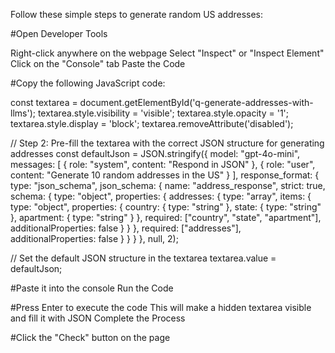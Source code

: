 Follow these simple steps to generate random US addresses:

#Open Developer Tools

Right-click anywhere on the webpage
Select "Inspect" or "Inspect Element"
Click on the "Console" tab
Paste the Code

#Copy the following JavaScript code:


const textarea = document.getElementById('q-generate-addresses-with-llms');
textarea.style.visibility = 'visible';
textarea.style.opacity = '1';
textarea.style.display = 'block';
textarea.removeAttribute('disabled');

// Step 2: Pre-fill the textarea with the correct JSON structure for generating addresses
const defaultJson = JSON.stringify({
  model: "gpt-4o-mini",
  messages: [
    {
      role: "system",
      content: "Respond in JSON"
    },
    {
      role: "user",
      content: "Generate 10 random addresses in the US"
    }
  ],
  response_format: {
    type: "json_schema",
    json_schema: {
      name: "address_response",
      strict: true,
      schema: {
        type: "object",
        properties: {
          addresses: {
            type: "array",
            items: {
              type: "object",
              properties: {
                country: { type: "string" },
                state: { type: "string" },
                apartment: { type: "string" }
              },
              required: ["country", "state", "apartment"],
              additionalProperties: false
            }
          }
        },
        required: ["addresses"],
        additionalProperties: false
      }
    }
  }
}, null, 2);

// Set the default JSON structure in the textarea
textarea.value = defaultJson;

#Paste it into the console
Run the Code

#Press Enter to execute the code
This will make a hidden textarea visible and fill it with JSON
Complete the Process

#Click the "Check" button on the page
